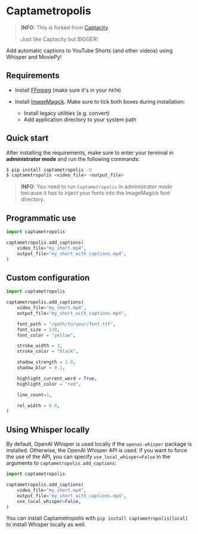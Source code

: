 # Captametropolis

> **INFO**: This is forked from [Captacity](https://github.com/unconv/captacity).
> 
> Just like Captacity but BIGGER! 

Add automatic captions to YouTube Shorts (and other videos) using Whisper and MoviePy!

## Requirements

- Install [FFmpeg](https://ffmpeg.org/download.html) (make sure it's in your `PATH`)
- Install [ImageMagick](https://imagemagick.org/script/download.php). Make sure to tick both boxes during installation:

    - Install legacy utilities (e.g. convert)
    - Add application directory to your system path


## Quick start

After installing the requirements, make sure to enter your terminal in **administrator mode** and run the following commands:

```bash
$ pip install captametropolis -U
$ captametropolis <video_file> <output_file>
```

> **INFO**: You need to run `Captametropolis` in administrator mode because it has to inject your fonts into the ImageMagick font directory.

## Programmatic use

```python
import captametropolis

captametropolis.add_captions(
    video_file="my_short.mp4",
    output_file="my_short_with_captions.mp4",
)
```

## Custom configuration

```python
import captametropolis

captametropolis.add_captions(
    video_file="my_short.mp4",
    output_file="my_short_with_captions.mp4",

    font_path = "/path/to/your/font.ttf",
    font_size = 130,
    font_color = "yellow",

    stroke_width = 3,
    stroke_color = "black",

    shadow_strength = 1.0,
    shadow_blur = 0.1,

    highlight_current_word = True,
    highlight_color = "red",

    line_count=1,

    rel_width = 0.8,
)
```

## Using Whisper locally

By default, OpenAI Whisper is used locally if the `openai-whisper` package is installed. Otherwise, the OpenAI Whisper API is used. If you want to force the use of the API, you can specify `use_local_whisper=False` in the arguments to `captametropolis.add_captions`:

```python
import captametropolis

captametropolis.add_captions(
    video_file="my_short.mp4",
    output_file="my_short_with_captions.mp4",
    use_local_whisper=False,
)
```

You can install Captametropolis with `pip install captametropolis[local]` to install Whisper locally as well.
